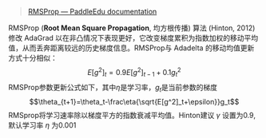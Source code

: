 >[RMSProp — PaddleEdu documentation](https://paddlepedia.readthedocs.io/en/latest/tutorials/deep_learning/optimizers/rmsprop.html)


RMSProp (**Root Mean Square Propagation**, 均方根传播) 算法 (Hinton, 2012) 修改 AdaGrad 以在非凸情况下表现更好，它改变梯度累积为指数加权的移动平均值，从而丢奔距离较远的历史梯度信息。RMSProp与 Adadelta 的移动均值更新方式十分相似：
$$E[g^2]_t=0.9E[g^2]_{t-1}+0.1g_t^2$$
RMSProp参数更新公式如下，其中$\eta$是学习率，$g_t$是当前参数的梯度
$$\theta_{t+1}=\theta_t-\frac\eta{\sqrt{E[g^2]_t+\epsilon}}g_t$$
RMSprop将学习速率除以梯度平方的指数衰减平均值。Hinton建议 $\gamma$ 设置为0.9,默认学习率 $\eta$ 为0.001
